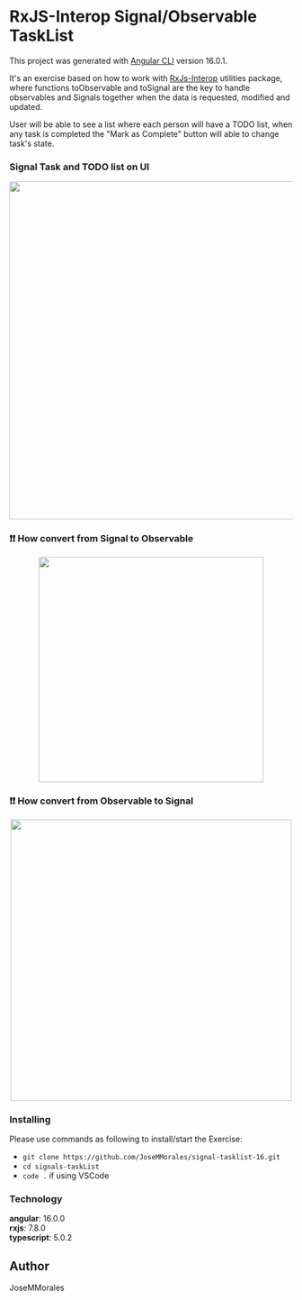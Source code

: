 # RxJS-Interop Signal/Observable TaskList

This project was generated with [Angular CLI](https://github.com/angular/angular-cli) version 16.0.1.

It's an exercise based on how to work with [RxJs-Interop](https://angular.io/guide/rxjs-interop) utilities package, where functions toObservable and toSignal are the key to handle observables and Signals together when the data is requested, modified and updated.

User will be able to see a list where each person will have a TODO list, when any task is completed the "Mark as Complete" button will able to change task's state. 

### Signal Task and TODO list on UI

<div align="center">

<img src="https://github.com/JoseMMorales/sekelon-loader-17/assets/43299285/6d7d26b4-ffaa-4560-b13e-0c1b915393a1" width="600">

</div>

### ❗❗ How convert from Signal to Observable 

<div align="center">

<img src="https://github.com/JoseMMorales/sekeleton-loader-17/assets/43299285/bfbc1c6c-f02d-424d-a216-518e87e79b47" width="400">

</div>

### ❗❗ How convert from Observable to Signal

<div align="center">

<img src="https://github.com/JoseMMorales/sekeleton-loader-17/assets/43299285/7b3fd292-7deb-4419-aa32-f496d53a0efa" width="500">

</div>

### **Installing**

Please use commands as following to install/start the Exercise:

- `git clone https://github.com/JoseMMorales/signal-tasklist-16.git`
- `cd signals-taskList`
- `code .` if using VSCode

### **Technology**

<b>angular</b>: 16.0.0</br>
<b>rxjs</b>: 7.8.0</br>
<b>typescript</b>: 5.0.2</br>

## Author

JoseMMorales
